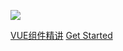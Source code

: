<!-- background image -->
![](../image/backgroundImage.jpeg)


[VUE组件精讲](page/vue/base.md)
[Get Started](page/vue/base.md)




<!-- ## 不是有结束才坚持，只有坚持才能有结果 -->
<!-- > [VUE组件精讲](page/vue/base.md) -->


<!-- [GitHub](https://github.com/Hanxueqing/Douban-Movie.git) -->
<!-- [Get Started](#quick-start) -->